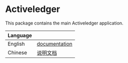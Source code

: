# Activeledger

This package contains the main Activeledger application.

|Language| |
|--------|-|
|English| [documentation](https://github.com/activeledger/activeledger/blob/master/docs//en-gb/)|
|Chinese| [说明文档](https://github.com/activeledger/activeledger/blob/master/docs//zh-cn/)|